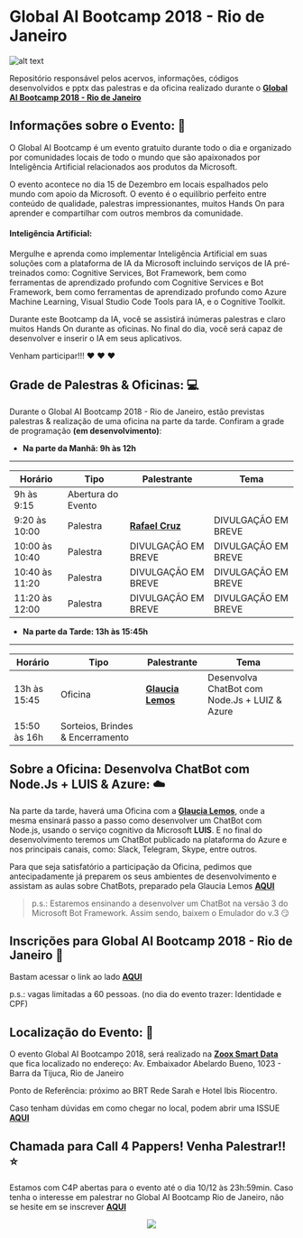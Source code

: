 # Global AI Bootcamp 2018 - Rio de Janeiro

![alt text](https://i.imgsafe.org/f2/f26e63e9d2.png)

Repositório responsável pelos acervos, informações, códigos desenvolvidos e pptx das palestras e da oficina realizado durante o **[Global AI Bootcamp 2018 - Rio de Janeiro](https://www.globalaibootcamp.com/bootcamp/6c701b9d-9516-463b-b6e1-4c2e92aeb83d)**


## Informações sobre o Evento: :page_facing_up:

O Global AI Bootcamp é um evento gratuito durante todo o dia e organizado por comunidades locais de todo o mundo que são apaixonados por Inteligência Artificial relacionados aos produtos da Microsoft.

O evento acontece no dia 15 de Dezembro em locais espalhados pelo mundo com apoio da Microsoft. O evento é o equilíbrio perfeito entre conteúdo de qualidade, palestras impressionantes, muitos Hands On para aprender e compartilhar com outros membros da comunidade.

#### Inteligência Artificial:

Mergulhe e aprenda como implementar Inteligência Artificial em suas soluções com a plataforma de IA da Microsoft incluindo serviços de IA pré-treinados como: Cognitive Services, Bot Framework, bem como ferramentas de aprendizado profundo com Cognitive Services e Bot Framework, bem como ferramentas de aprendizado profundo como Azure Machine Learning, Visual Studio Code Tools para IA, e o Cognitive Toolkit.

Durante este Bootcamp da IA, você se assistirá inúmeras palestras e claro muitos Hands On durante as oficinas. No final do dia, você será capaz de desenvolver e inserir o IA em seus aplicativos.

Venham participar!!! :heart: :heart: :heart:


## Grade de Palestras & Oficinas: :computer:

Durante o Global AI Bootcamp 2018 - Rio de Janeiro, estão previstas palestras & realização de uma oficina na parte da tarde. Confiram a grade de programação **(em desenvolvimento)**:

- **Na parte da Manhã: 9h às 12h**
------------------------------------------------------------
Horário | Tipo | Palestrante  | Tema
------------ | ------------- | ------------- | -------------
9h às 9:15 | Abertura do Evento |
9:20 às 10:00 | Palestra | **[Rafael Cruz](https://www.linkedin.com/in/rafaelcruzmvp/)** | DIVULGAÇÃO EM BREVE
10:00 às 10:40 | Palestra | DIVULGAÇÃO EM BREVE| DIVULGAÇÃO EM BREVE
10:40 às 11:20 | Palestra | DIVULGAÇÃO EM BREVE| DIVULGAÇÃO EM BREVE
11:20 às 12:00 | Palestra | DIVULGAÇÃO EM BREVE| DIVULGAÇÃO EM BREVE

  
- **Na parte da Tarde: 13h às 15:45h**

------------------------------------------------------------
Horário | Tipo | Palestrante  | Tema
------------ | ------------- | ------------- | -------------
13h às 15:45 | Oficina | **[Glaucia Lemos](https://www.linkedin.com/in/glaucialemos/)** | Desenvolva ChatBot com Node.Js + LUIZ & Azure 
15:50 às 16h | Sorteios, Brindes & Encerramento



## Sobre a Oficina: Desenvolva ChatBot com Node.Js + LUIS & Azure: :cloud:

Na parte da tarde, haverá uma Oficina com a **[Glaucia Lemos](https://www.linkedin.com/in/glaucialemos/)**, onde a mesma ensinará passo a passo como desenvolver um ChatBot com Node.js, usando o serviço cognitivo da Microsoft **LUIS**. E no final do desenvolvimento teremos um ChatBot publicado na plataforma do Azure e nos principais canais, como: Slack, Telegram, Skype, entre outros.

Para que seja satisfatório a participação da Oficina, pedimos que antecipadamente já preparem os seus ambientes de desenvolvimento e assistam as aulas sobre ChatBots, preparado pela Glaucia Lemos **[AQUI](https://github.com/glaucia86/hands-on-bots-node)**

> p.s.: Estaremos ensinando a desenvolver um ChatBot na versão 3 do Microsoft Bot Framework. Assim sendo, baixem o Emulador do v.3 :smirk:


## Inscrições para Global AI Bootcamp 2018 - Rio de Janeiro :running:

Bastam acessar o link ao lado **[AQUI](https://www.meetup.com/pt-BR/Coders-in-Rio/events/256790804/)**

p.s.: vagas limitadas a 60 pessoas. (no dia do evento trazer: Identidade e CPF)


## Localização do Evento: :pushpin:

O evento Global AI Bootcampo 2018, será realizado na **[Zoox Smart Data](https://zooxsmart.com/pt-br/)** que fica localizado no endereço: Av. Embaixador Abelardo Bueno, 1023 - Barra da Tijuca, Rio de Janeiro

Ponto de Referência: próximo ao BRT Rede Sarah e Hotel Ibis Riocentro.

Caso tenham dúvidas em como chegar no local, podem abrir uma ISSUE **[AQUI](https://github.com/glaucia86/global-ai-bootcamp-rj/issues)**

## Chamada para Call 4 Pappers! Venha Palestrar!! :star:

Estamos com C4P abertas para o evento até o dia 10/12 às 23h:59min. Caso tenha o interesse em palestrar no Global AI Bootcamp Rio de Janeiro, não se hesite em se inscrever **[AQUI](https://glaucialemos1.typeform.com/to/lQYTNo)**


<p align="center">
  <img src="https://i.imgur.com/dLSzYDT.gif"/>  
</p>










